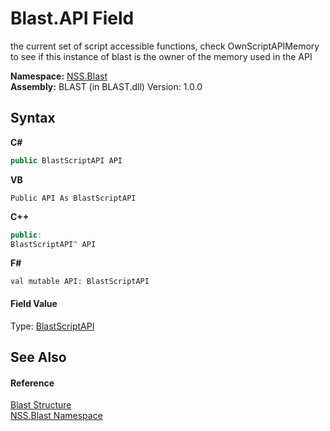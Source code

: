 # Blast.API Field
 

the current set of script accessible functions, check OwnScriptAPIMemory to see if this instance of blast is the owner of the memory used in the API

**Namespace:**&nbsp;<a href="88b55311-4a89-0894-e27a-e157e443c7f7">NSS.Blast</a><br />**Assembly:**&nbsp;BLAST (in BLAST.dll) Version: 1.0.0

## Syntax

**C#**<br />
``` C#
public BlastScriptAPI API
```

**VB**<br />
``` VB
Public API As BlastScriptAPI
```

**C++**<br />
``` C++
public:
BlastScriptAPI^ API
```

**F#**<br />
``` F#
val mutable API: BlastScriptAPI
```


#### Field Value
Type: <a href="e6f5a4bb-3337-aec4-3768-690bdad3c62b">BlastScriptAPI</a>

## See Also


#### Reference
<a href="efe93ce5-baaf-ed42-b038-35b4ff074233">Blast Structure</a><br /><a href="88b55311-4a89-0894-e27a-e157e443c7f7">NSS.Blast Namespace</a><br />
